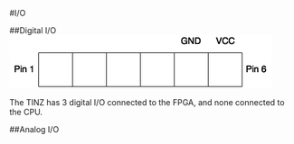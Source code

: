 #I/O

##Digital I/O
![Digital I/O Diagram](../images/digital.png)

The TINZ has 3 digital I/O connected to the FPGA, and none connected to the CPU.

##Analog I/O

